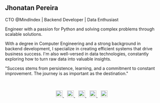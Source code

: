 ## Jhonatan Pereira

CTO @MindIndex | Backend Developer | Data Enthusiast

Engineer with a passion for Python and solving complex problems through scalable solutions.

With a degree in Computer Engineering and a strong background in backend development, I specialize in creating efficient systems that drive business success. I'm also well-versed in data technologies, constantly exploring how to turn raw data into valuable insights.

"Success stems from persistence, learning, and a commitment to constant improvement. The journey is as important as the destination."

<br>
<br>

<div align="center">
  <a href="mailto:jhonatangopereira@gmail.com">
    <img alt="Gmail" width="22px" src="https://cdn.jsdelivr.net/npm/simple-icons@3.1.0/icons/gmail.svg" />
  </a>
  &ensp;
  <a href="https://www.kaggle.com/jhonatangopereira">
    <img alt="Kaggle" width="22px" src="https://cdn.jsdelivr.net/npm/simple-icons@3.1.0/icons/kaggle.svg" />
  </a>
  &ensp;
  <a href="https://www.linkedin.com/in/jhonatangopereira/">
    <img alt="Jhonatan's LinkedIn" width="22px" src="https://cdn.jsdelivr.net/npm/simple-icons@v3/icons/linkedin.svg" />
  </a>
  &ensp;
  <a href="https://medium.com/@jhonatangopereira">
    <img alt="Jhonatan's Medium" width="22px" src="https://cdn.jsdelivr.net/npm/simple-icons@v3/icons/medium.svg" />
  </a>
  &ensp;
  <a href="https://stackoverflow.com/users/19215215/jhonatan-pereira">
    <img alt="Jhonatan's Stackoverflow" width="22px" src="https://cdn.jsdelivr.net/npm/simple-icons@v3/icons/stackoverflow.svg" />
  </a>  
</div>
